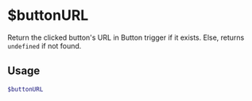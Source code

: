 # $buttonURL

Return the clicked button's URL in Button trigger if it exists. Else, returns `undefined` if not found.

## Usage

```bash
$buttonURL
```

